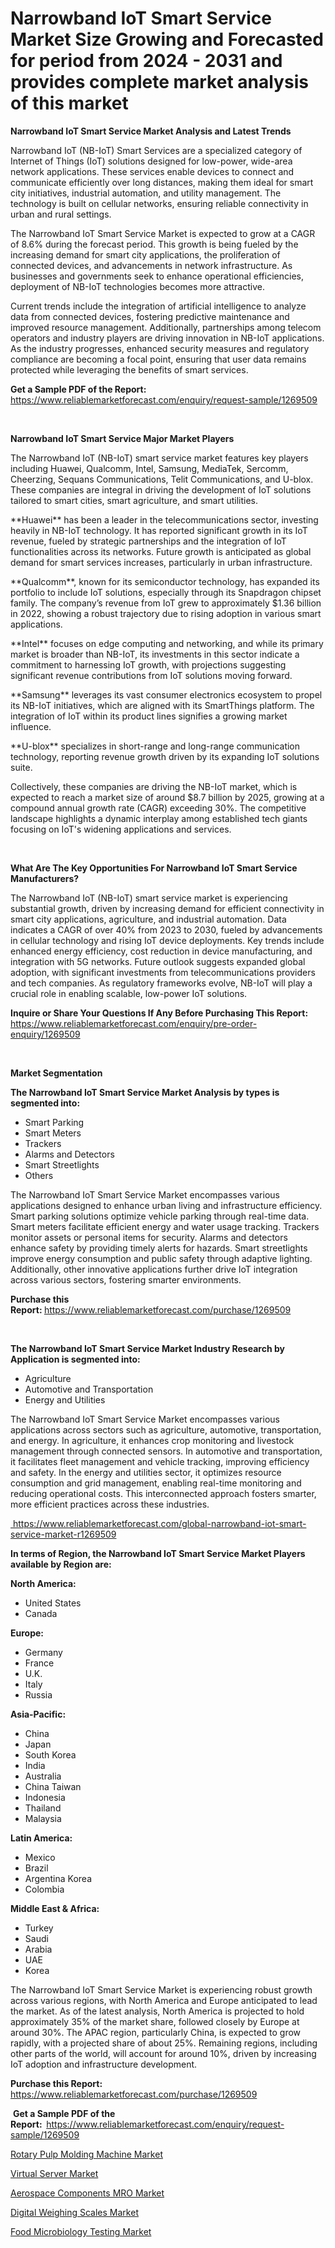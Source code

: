 <p><h1>Narrowband IoT Smart Service Market Size Growing and Forecasted for period from 2024 - 2031 and provides complete market analysis of this market</h1></p><p><strong>Narrowband IoT Smart Service Market Analysis and Latest Trends</strong></p>
<p><p>Narrowband IoT (NB-IoT) Smart Services are a specialized category of Internet of Things (IoT) solutions designed for low-power, wide-area network applications. These services enable devices to connect and communicate efficiently over long distances, making them ideal for smart city initiatives, industrial automation, and utility management. The technology is built on cellular networks, ensuring reliable connectivity in urban and rural settings.</p><p>The Narrowband IoT Smart Service Market is expected to grow at a CAGR of 8.6% during the forecast period. This growth is being fueled by the increasing demand for smart city applications, the proliferation of connected devices, and advancements in network infrastructure. As businesses and governments seek to enhance operational efficiencies, deployment of NB-IoT technologies becomes more attractive.</p><p>Current trends include the integration of artificial intelligence to analyze data from connected devices, fostering predictive maintenance and improved resource management. Additionally, partnerships among telecom operators and industry players are driving innovation in NB-IoT applications. As the industry progresses, enhanced security measures and regulatory compliance are becoming a focal point, ensuring that user data remains protected while leveraging the benefits of smart services.</p></p>
<p><strong>Get a Sample PDF of the Report:&nbsp;</strong> <a href="https://www.reliablemarketforecast.com/enquiry/request-sample/1269509?utm_campaign=1170&utm_medium=2&utm_source=Github&utm_content=ia&utm_term=30092024&utm_id=narrowband-iot-smart-service">https://www.reliablemarketforecast.com/enquiry/request-sample/1269509</a></p>
<p>&nbsp;</p>
<p><strong>Narrowband IoT Smart Service Major Market Players</strong></p>
<p><p>The Narrowband IoT (NB-IoT) smart service market features key players including Huawei, Qualcomm, Intel, Samsung, MediaTek, Sercomm, Cheerzing, Sequans Communications, Telit Communications, and U-blox. These companies are integral in driving the development of IoT solutions tailored to smart cities, smart agriculture, and smart utilities.</p><p>**Huawei** has been a leader in the telecommunications sector, investing heavily in NB-IoT technology. It has reported significant growth in its IoT revenue, fueled by strategic partnerships and the integration of IoT functionalities across its networks. Future growth is anticipated as global demand for smart services increases, particularly in urban infrastructure.</p><p>**Qualcomm**, known for its semiconductor technology, has expanded its portfolio to include IoT solutions, especially through its Snapdragon chipset family. The company’s revenue from IoT grew to approximately $1.36 billion in 2022, showing a robust trajectory due to rising adoption in various smart applications.</p><p>**Intel** focuses on edge computing and networking, and while its primary market is broader than NB-IoT, its investments in this sector indicate a commitment to harnessing IoT growth, with projections suggesting significant revenue contributions from IoT solutions moving forward.</p><p>**Samsung** leverages its vast consumer electronics ecosystem to propel its NB-IoT initiatives, which are aligned with its SmartThings platform. The integration of IoT within its product lines signifies a growing market influence.</p><p>**U-blox** specializes in short-range and long-range communication technology, reporting revenue growth driven by its expanding IoT solutions suite. </p><p>Collectively, these companies are driving the NB-IoT market, which is expected to reach a market size of around $8.7 billion by 2025, growing at a compound annual growth rate (CAGR) exceeding 30%. The competitive landscape highlights a dynamic interplay among established tech giants focusing on IoT's widening applications and services.</p></p>
<p>&nbsp;</p>
<p><strong>What Are The Key Opportunities For Narrowband IoT Smart Service Manufacturers?</strong></p>
<p><p>The Narrowband IoT (NB-IoT) smart service market is experiencing substantial growth, driven by increasing demand for efficient connectivity in smart city applications, agriculture, and industrial automation. Data indicates a CAGR of over 40% from 2023 to 2030, fueled by advancements in cellular technology and rising IoT device deployments. Key trends include enhanced energy efficiency, cost reduction in device manufacturing, and integration with 5G networks. Future outlook suggests expanded global adoption, with significant investments from telecommunications providers and tech companies. As regulatory frameworks evolve, NB-IoT will play a crucial role in enabling scalable, low-power IoT solutions.</p></p>
<p><strong>Inquire or Share Your Questions If Any Before Purchasing This Report:</strong> <a href="https://www.reliablemarketforecast.com/enquiry/pre-order-enquiry/1269509?utm_campaign=1170&utm_medium=2&utm_source=Github&utm_content=ia&utm_term=30092024&utm_id=narrowband-iot-smart-service">https://www.reliablemarketforecast.com/enquiry/pre-order-enquiry/1269509</a></p>
<p>&nbsp;</p>
<p><strong>Market Segmentation</strong></p>
<p><strong>The Narrowband IoT Smart Service Market Analysis by types is segmented into:</strong></p>
<p><ul><li>Smart Parking</li><li>Smart Meters</li><li>Trackers</li><li>Alarms and Detectors</li><li>Smart Streetlights</li><li>Others</li></ul></p>
<p><p>The Narrowband IoT Smart Service Market encompasses various applications designed to enhance urban living and infrastructure efficiency. Smart parking solutions optimize vehicle parking through real-time data. Smart meters facilitate efficient energy and water usage tracking. Trackers monitor assets or personal items for security. Alarms and detectors enhance safety by providing timely alerts for hazards. Smart streetlights improve energy consumption and public safety through adaptive lighting. Additionally, other innovative applications further drive IoT integration across various sectors, fostering smarter environments.</p></p>
<p><strong>Purchase this Report:&nbsp;</strong><a href="https://www.reliablemarketforecast.com/purchase/1269509?utm_campaign=1170&utm_medium=2&utm_source=Github&utm_content=ia&utm_term=30092024&utm_id=narrowband-iot-smart-service">https://www.reliablemarketforecast.com/purchase/1269509</a></p>
<p>&nbsp;</p>
<p><strong>The Narrowband IoT Smart Service Market Industry Research by Application is segmented into:</strong></p>
<p><ul><li>Agriculture</li><li>Automotive and Transportation</li><li>Energy and Utilities</li></ul></p>
<p><p>The Narrowband IoT Smart Service Market encompasses various applications across sectors such as agriculture, automotive, transportation, and energy. In agriculture, it enhances crop monitoring and livestock management through connected sensors. In automotive and transportation, it facilitates fleet management and vehicle tracking, improving efficiency and safety. In the energy and utilities sector, it optimizes resource consumption and grid management, enabling real-time monitoring and reducing operational costs. This interconnected approach fosters smarter, more efficient practices across these industries.</p></p>
<p><a href="https://www.reliablemarketforecast.com/global-narrowband-iot-smart-service-market-r1269509?utm_campaign=1170&utm_medium=2&utm_source=Github&utm_content=ia&utm_term=30092024&utm_id=narrowband-iot-smart-service">&nbsp;https://www.reliablemarketforecast.com/global-narrowband-iot-smart-service-market-r1269509</a></p>
<p><strong>In terms of Region, the Narrowband IoT Smart Service Market Players available by Region are:</strong></p>
<p>
    <p> <strong> North America: </strong>
        <ul>
            <li>United States</li>
            <li>Canada</li>
        </ul>
        </p> 
    <p> <strong> Europe: </strong>
        <ul>
            <li>Germany</li>
            <li>France</li>
            <li>U.K.</li>
            <li>Italy</li>
            <li>Russia</li>
        </ul>
        </p> 
    <p> <strong> Asia-Pacific: </strong>
        <ul>
            <li>China</li>
            <li>Japan</li>
            <li>South Korea</li>
            <li>India</li>
            <li>Australia</li>
            <li>China Taiwan</li>
            <li>Indonesia</li>
            <li>Thailand</li>
            <li>Malaysia</li>
        </ul>
        </p> 
    <p> <strong> Latin America: </strong>
        <ul>
            <li>Mexico</li>
            <li>Brazil</li>
            <li>Argentina Korea</li>
            <li>Colombia</li>
        </ul>
        </p> 
    <p> <strong> Middle East & Africa: </strong>
        <ul>
            <li>Turkey</li>
            <li>Saudi</li>
            <li>Arabia</li>
            <li>UAE</li>
            <li>Korea</li>
        </ul>
    </p>
    </p>
<p><p>The Narrowband IoT Smart Service Market is experiencing robust growth across various regions, with North America and Europe anticipated to lead the market. As of the latest analysis, North America is projected to hold approximately 35% of the market share, followed closely by Europe at around 30%. The APAC region, particularly China, is expected to grow rapidly, with a projected share of about 25%. Remaining regions, including other parts of the world, will account for around 10%, driven by increasing IoT adoption and infrastructure development.</p></p>
<p><strong>Purchase this Report: </strong><a href="https://www.reliablemarketforecast.com/purchase/1269509?utm_campaign=1170&utm_medium=2&utm_source=Github&utm_content=ia&utm_term=30092024&utm_id=narrowband-iot-smart-service">https://www.reliablemarketforecast.com/purchase/1269509</a></p>
<p>&nbsp;<strong>Get a Sample PDF of the Report:&nbsp;&nbsp;</strong><a href="https://www.reliablemarketforecast.com/enquiry/request-sample/1269509?utm_campaign=1170&utm_medium=2&utm_source=Github&utm_content=ia&utm_term=30092024&utm_id=narrowband-iot-smart-service">https://www.reliablemarketforecast.com/enquiry/request-sample/1269509</a></p>
<p><strong></strong></p>
<p><p><a href="https://github.com/eustaciaism/Market-Research-Report-List-1/blob/main/rotary-pulp-molding-machine-market.md?utm_campaign=1170&utm_medium=2&utm_source=Github&utm_content=ia&utm_term=30092024&utm_id=narrowband-iot-smart-service">Rotary Pulp Molding Machine Market</a></p><p><a href="https://www.linkedin.com/pulse/global-virtual-server-market-focus-application-end-use-industry-ompxf?utm_campaign=1170&utm_medium=2&utm_source=Github&utm_content=ia&utm_term=30092024&utm_id=narrowband-iot-smart-service">Virtual Server Market</a></p><p><a href="https://github.com/MegiMusaj575/Market-Research-Report-List-1/blob/main/aerospace-components-mro-market.md?utm_campaign=1170&utm_medium=2&utm_source=Github&utm_content=ia&utm_term=30092024&utm_id=narrowband-iot-smart-service">Aerospace Components MRO Market</a></p><p><a href="https://issuu.com/reportprime-2/docs/digital-weighing-scales-market-size_84c1f4430aab5b?utm_campaign=1170&utm_medium=2&utm_source=Github&utm_content=ia&utm_term=30092024&utm_id=narrowband-iot-smart-service">Digital Weighing Scales Market</a></p><p><a href="https://www.linkedin.com/pulse/global-food-microbiology-testing-market-size-expected-reach-ju9nf?utm_campaign=1170&utm_medium=2&utm_source=Github&utm_content=ia&utm_term=30092024&utm_id=narrowband-iot-smart-service">Food Microbiology Testing Market</a></p></p>